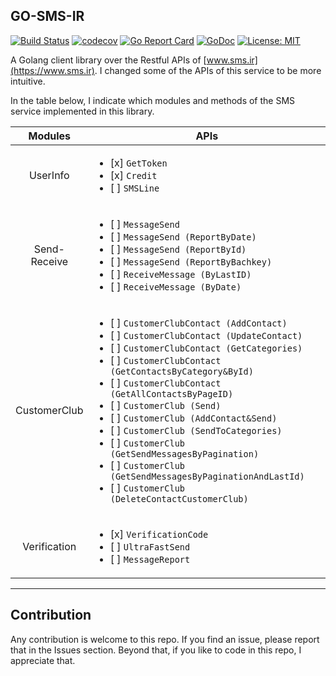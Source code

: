 ## GO-SMS-IR

[![Build Status](https://travis-ci.org/amirhosseinab/go-sms-ir.svg?branch=master)](https://travis-ci.org/amirhosseinab/go-sms-ir)
[![codecov](https://codecov.io/gh/amirhosseinab/go-sms-ir/branch/master/graph/badge.svg)](https://codecov.io/gh/amirhosseinab/go-sms-ir)
[![Go Report Card](https://goreportcard.com/badge/github.com/amirhosseinab/go-sms-ir)](https://goreportcard.com/report/github.com/amirhosseinab/go-sms-ir)
[![GoDoc](https://godoc.org/github.com/amirhosseinab/go-sms-ir/sms?status.svg)](https://godoc.org/github.com/amirhosseinab/go-sms-ir/sms)
[![License: MIT](https://img.shields.io/badge/License-MIT-yellow.svg)](https://opensource.org/licenses/MIT)

A Golang client library over the Restful APIs of [www.sms.ir](https://www.sms.ir).
I changed some of the APIs of this service to be more intuitive. 

In the table below, I indicate which modules and methods of the SMS service implemented in this library.

Modules| APIs
:---:|---
UserInfo| <ul><li>[x] `GetToken`</li><li>[x] `Credit`</li><li>[ ] `SMSLine`</li></ul>
Send-Receive|<ul><li>[ ] `MessageSend`</li><li>[ ] `MessageSend (ReportByDate)`</li><li>[ ] `MessageSend (ReportById)`</li><li>[ ] `MessageSend (ReportByBachkey)`</li><li>[ ] `ReceiveMessage (ByLastID)`</li><li>[ ] `ReceiveMessage (ByDate)`</li></ul>
CustomerClub|<ul><li>[ ] `CustomerClubContact (AddContact)`</li><li>[ ] `CustomerClubContact (UpdateContact)`</li><li>[ ] `CustomerClubContact (GetCategories)`</li><li>[ ] `CustomerClubContact (GetContactsByCategory&ById)`</li><li>[ ] `CustomerClubContact (GetAllContactsByPageID)`</li><li>[ ] `CustomerClub (Send)`</li><li>[ ] `CustomerClub (AddContact&Send)`</li><li>[ ] `CustomerClub (SendToCategories)`</li><li>[ ] `CustomerClub (GetSendMessagesByPagination)`</li><li>[ ] `CustomerClub (GetSendMessagesByPaginationAndLastId)`</li><li>[ ] `CustomerClub (DeleteContactCustomerClub)`</li></ul>
Verification|<ul><li>[x] `VerificationCode`</li><li>[ ] `UltraFastSend`</li><li>[ ] `MessageReport`</li></ul>

---
## Contribution
Any contribution is welcome to this repo. If you find an issue, please report that in the Issues section.
Beyond that, if you like to code in this repo, I appreciate that.
